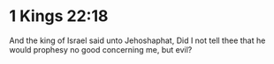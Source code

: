 # 1 Kings 22:18

And the king of Israel said unto Jehoshaphat, Did I not tell thee that he would prophesy no good concerning me, but evil?
